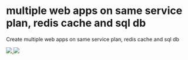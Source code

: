 # multiple web apps on same service plan, redis cache and sql db

Create multiple web apps on same service plan, redis cache and sql db

<a href="https://portal.azure.com/#create/Microsoft.Template/uri/https%3A%2F%2Fraw.githubusercontent.com%2Fvflorusso%2Fwebappredissqldb%2Fmaster%2Fwebappredissqldb%2Fazuredeploy.json" target="_blank">
    <img src="http://azuredeploy.net/deploybutton.png"/>
</a>
<a href="http://armviz.io/#/?load=https%3A%2F%2Fraw.githubusercontent.com%2Fvflorusso%2Fwebappredissqldb%2Fmaster%2Fwebappredissqldb%2Fazuredeploy.json" target="_blank">
    <img src="http://armviz.io/visualizebutton.png"/>
</a>

